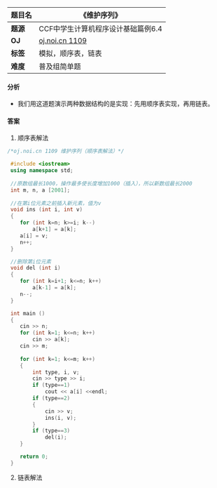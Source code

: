 |题目名|《维护序列》|  
|---|---|  
|**题源**|CCF中学生计算机程序设计基础篇例6.4|  
|**OJ**|[oj.noi.cn 1109](http://oj.noi.cn/oj/#main/show/1109)|  
|**标签**|模拟，顺序表，链表|  
|**难度**|普及组简单题|  

#### 分析  
* 我们用这道题演示两种数据结构的是实现：先用顺序表实现，再用链表。  
#### 答案  

1. 顺序表解法  

```cpp
/*oj.noi.cn 1109 维护序列（顺序表解法）*/

 #include <iostream>
 using namespace std;
 
 //原数组最长1000，操作最多使长度增加1000（插入），所以新数组最长2000
 int m, n, a [2001];			
 
 //在第i位元素之前插入新元素，值为v
 void ins (int i, int v)	 
 {
 	for (int k=n; k>=i; k--)
 		a[k+1] = a[k];
 	a[i] = v;
 	n++;
 }

 //删除第i位元素
 void del (int i) 
 {
 	for (int k=i+1; k<=n; k++)
 		a[k-1] = a[k];
 	n--;
 }

 int main ()
 {
 	cin >> n;
 	for (int k=1; k<=n; k++)
 		cin >> a[k];
 	cin >> m;
 	
 	for (int k=1; k<=m; k++)
 	{
 		int type, i, v;
 		cin >> type >> i;
 		if (type==1)
 			cout << a[i] <<endl;
 		if (type==2)
 		{
 			cin >> v;
 			ins(i, v);
 		}
 		if (type==3)
 			del(i);
 	} 

 	return 0;
 }
 ```

2. 链表解法  

```cpp

```
